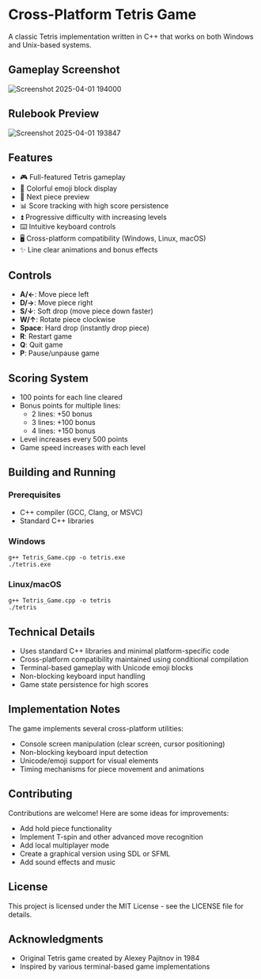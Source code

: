 # Cross-Platform Tetris Game

A classic Tetris implementation written in C++ that works on both Windows and Unix-based systems.


## Gameplay Screenshot
![Screenshot 2025-04-01 194000](https://github.com/user-attachments/assets/ae4bc932-dd69-469f-a0d1-aade0198f9d9)

## Rulebook Preview
![Screenshot 2025-04-01 193847](https://github.com/user-attachments/assets/b8f77c4b-5cfc-4bad-9968-8637f9968cec)


## Features

- 🎮 Full-featured Tetris gameplay
- 🌈 Colorful emoji block display
- 🔄 Next piece preview
- 📊 Score tracking with high score persistence
- ⏫ Progressive difficulty with increasing levels
- ⌨️ Intuitive keyboard controls
- 🖥️ Cross-platform compatibility (Windows, Linux, macOS)
- ✨ Line clear animations and bonus effects

## Controls

- **A/←**: Move piece left
- **D/→**: Move piece right  
- **S/↓**: Soft drop (move piece down faster)
- **W/↑**: Rotate piece clockwise
- **Space**: Hard drop (instantly drop piece)
- **R**: Restart game
- **Q**: Quit game
- **P**: Pause/unpause game

## Scoring System

- 100 points for each line cleared
- Bonus points for multiple lines:
  - 2 lines: +50 bonus
  - 3 lines: +100 bonus
  - 4 lines: +150 bonus
- Level increases every 500 points
- Game speed increases with each level

## Building and Running

### Prerequisites
- C++ compiler (GCC, Clang, or MSVC)
- Standard C++ libraries

### Windows
```
g++ Tetris_Game.cpp -o tetris.exe
./tetris.exe
```

### Linux/macOS
```
g++ Tetris_Game.cpp -o tetris
./tetris
```

## Technical Details

- Uses standard C++ libraries and minimal platform-specific code
- Cross-platform compatibility maintained using conditional compilation
- Terminal-based gameplay with Unicode emoji blocks
- Non-blocking keyboard input handling
- Game state persistence for high scores

## Implementation Notes

The game implements several cross-platform utilities:
- Console screen manipulation (clear screen, cursor positioning)
- Non-blocking keyboard input detection
- Unicode/emoji support for visual elements
- Timing mechanisms for piece movement and animations

## Contributing

Contributions are welcome! Here are some ideas for improvements:

- Add hold piece functionality
- Implement T-spin and other advanced move recognition
- Add local multiplayer mode
- Create a graphical version using SDL or SFML
- Add sound effects and music

## License

This project is licensed under the MIT License - see the LICENSE file for details.

## Acknowledgments

- Original Tetris game created by Alexey Pajitnov in 1984
- Inspired by various terminal-based game implementations
